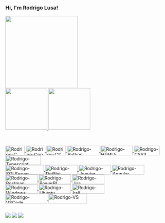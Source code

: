 ### Hi, I'm Rodrigo Lusa!
 
 <div>
  <a href="https://github.com/rodrigolusa">
  <img height="225" src="https://github-readme-streak-stats.herokuapp.com?user=rodrigolusa&theme=gruvbox"/><br>
  <img height="130" src="https://github-readme-stats.vercel.app/api?username=rodrigolusa&show_icons=true&theme=gruvbox&include_all_commits=true&count_private=true"/>
  <img height="130" src="https://github-readme-stats.vercel.app/api/top-langs/?username=rodrigolusa&layout=compact&langs_count=7&theme=gruvbox"/>
</div>

 ##
<div style="display: inline"><br>
 <img align="center" alt="Rodrigo-C" height="30" width="60" src="https://img.shields.io/badge/C-00599C?style=for-the-badge&logo=c&logoColor=white">
 <img align="center" alt="Rodrigo-Cpp" height="30" width="60" src="https://img.shields.io/badge/C%2B%2B-00599C?style=for-the-badge&logo=c%2B%2B&logoColor=white">
 <img align="center" alt="Rodrigo-C#" height="30" width="60" src="https://img.shields.io/badge/C%23-239120?style=for-the-badge&logo=c-sharp&logoColor=white">
 <img align="center" alt="Rodrigo-Python" height="30" width="100" src="https://img.shields.io/badge/Python-3776AB?style=for-the-badge&logo=python&logoColor=white">
  <img align="center" alt="Rodrigo-HTML5" height="30" width="100" src="https://img.shields.io/badge/HTML5-E34F26?style=for-the-badge&logo=html5&logoColor=white">
  <img align="center" alt="Rodrigo-CSS3" height="30" width="80" src="https://img.shields.io/badge/CSS3-1572B6?style=for-the-badge&logo=css3&logoColor=white">
 <img align="center" alt="Rodrigo-Typescript" height="30" width="110" src="https://img.shields.io/badge/TypeScript-007ACC?style=for-the-badge&logo=typescript&logoColor=white">
</div>
 
<div style="display: inline"><br>
 <img align="center" alt="Rodrigo-SQLServer" height="30" width="120" src="https://img.shields.io/badge/Microsoft%20SQL%20Sever-CC2927?style=for-the-badge&logo=microsoft%20sql%20server&logoColor=white">
 <img align="center" alt="Rodrigo-DotNet" height="30" width="100" src="https://img.shields.io/badge/.NET-512BD4?style=for-the-badge&logo=dotnet&logoColor=white">
 <img align="center" alt="Rodrigo-Jupyter" height="30" width="100" src="https://img.shields.io/badge/Jupyter-F37626.svg?&style=for-the-badge&logo=Jupyter&logoColor=white">
 <img align="center" alt="Rodrigo-Angular" height="30" width="100" src="https://img.shields.io/badge/Angular-DD0031?style=for-the-badge&logo=angular&logoColor=white">
 <img align="center" alt="Rodrigo-Postman" height="30" width="100" src="https://img.shields.io/badge/Postman-FF6C37?style=for-the-badge&logo=Postman&logoColor=white">
 <img align="center" alt="Rodrigo-PowerBI" height="30" width="100" src="https://img.shields.io/badge/PowerBI-F2C811?style=for-the-badge&logo=Power%20BI&logoColor=white">
 <img align="center" alt="Rodrigo-Jira" height="30" width="100" src="https://img.shields.io/badge/Jira-0052CC?style=for-the-badge&logo=Jira&logoColor=white">
</div>  
 
<div style="display: inline"><br>
 <img align="center" alt="Rodrigo-Windows" height="30" width="100" src="https://img.shields.io/badge/Windows-0078D6?style=for-the-badge&logo=windows&logoColor=white">
 <img align="center" alt="Rodrigo-Ubuntu" height="30" width="100" src="https://img.shields.io/badge/Ubuntu-E95420?style=for-the-badge&logo=ubuntu&logoColor=white">
 <img align="center" alt="Rodrigo-kali" height="30" width="100" src="https://img.shields.io/badge/Kali_Linux-557C94?style=for-the-badge&logo=kali-linux&logoColor=white">
 </div>
 
 <div style="display: inline"><br>
 <img align="center" alt="Rodrigo-VSCode" height="30" width="130" src="https://img.shields.io/badge/Visual_Studio_Code-0078D4?style=for-the-badge&logo=visual%20studio%20code&logoColor=white">
 <img align="center" alt="Rodrigo-VS" height="30" width="120" src="https://img.shields.io/badge/Visual_Studio-5C2D91?style=for-the-badge&logo=visual%20studio&logoColor=white">
 </div>
 
 ##
 
<div> 
  <a href="https://www.instagram.com/rodrigorlusa" target="_blank"><img src="https://img.shields.io/badge/-Instagram-%23E4405F?style=for-the-badge&logo=instagram&logoColor=white" target="_blank"></a>
  <a href="https://www.linkedin.com/in/rodrigolusa/" target="_blank"><img src="https://img.shields.io/badge/-LinkedIn-%230077B5?style=for-the-badge&logo=linkedin&logoColor=white" target="_blank"></a> 
 <a href="https://www.facebook.com/rodrigo.lusa.1/" target="_blank"><img src="https://img.shields.io/badge/Facebook-1877F2?style=for-the-badge&logo=facebook&logoColor=white" target="_blank"></a> 
</div>
